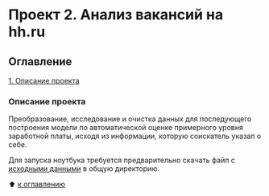 # Проект 2. Анализ вакансий на hh.ru

## Оглавление  
[1. Описание проекта](README.md#Описание-проекта)  

### Описание проекта    
Преобразование, исследование и очистка данных для последующего построения модели по автоматической оценке примерного уровня заработной платы, исходя из информации, которую соискатель указал о себе.

Для запуска ноутбука требуется предварительно скачать файл с [исходными данными](https://drive.google.com/file/d/13yYTDdMh7_ayrYjJAhECcs8IvLMhm6Dv/view?usp=sharing) в общую директорию.

:arrow_up: [к оглавлению](README.md#Оглавление)
